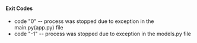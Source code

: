 #### Exit Codes
- code "0" -- process was stopped due to exception in the main.py(app.py) file
- code "-1" -- process was stopped due to exception in the models.py file
